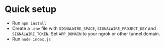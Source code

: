 # Quick setup

- Run `npm install`
- Create a `.env` file with `SIGNALWIRE_SPACE`, `SIGNALWIRE_PROJECT_KEY` and `SIGNALWIRE_TOKEN`. Set `APP_DOMAIN` to your ngrok or other tunnel domain.
- Run `node index.js`

